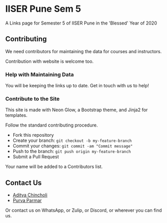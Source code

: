 # IISER Pune Sem 5

A Links page for Semester 5 of IISER Pune in the 'Blessed' Year of 2020

## Contributing

We need contributors for maintaining the data for courses and instructors. 

Contribution with website is welcome too.

### Help with Maintaining Data

You will be keeping the links up to date. Get in touch with us to help!

### Contribute to the Site

This site is made with Neon Glow, a Bootstrap theme, and Jinja2 for templates.

Follow the standard contributing procedure. 

- Fork this repository
- Create your branch: `git checkout -b my-feature-branch`
- Commit your changes: `git commit -am "Commit message"`
- Push to the branch: `git push origin my-feature-branch`
- Submit a Pull Request

Your name will be added to a Contributors list. 

## Contact Us

- [Aditya Chincholi](mailto:aditya.chincholi@students.iiserpune.ac.in)
- [Purva Parmar](mailto:purva.parmar@students.iiserpune.ac.in)

Or contact us on WhatsApp, or Zulip, or Discord, or wherever you can find us.